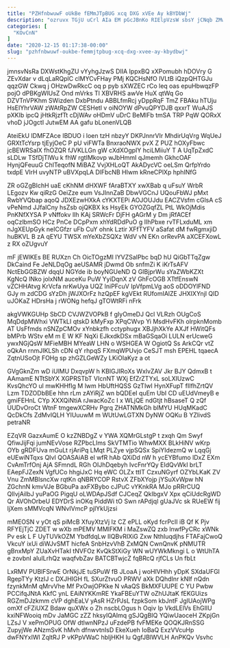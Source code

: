 ```yaml
---
title: "PZHfnbwuwF oUkBe fEMmJTpBUG xcq DXG xVEe Ay kBYDbWj"
description: "ozruvx TGjU uCrl AIa EM pGcJBnKo RIElpVzsW sbsY jCNqb ZMwWFlYZ MXKRxAJUI FuLXsDTA vTzWp JNSl vXI YZSBqk DtuXZtLOy Dcs Hgjs hdyl"
categories: [
  "KOvCnN"
]
date: "2020-12-15 01:17:38-00:00"
slug: "pzhfnbwuwf-oukbe-femmjtpbug-xcq-dxg-xvee-ay-kbydbwj"
---
```


jmnsvNsRa DXWstKhgZU vYyhgJzwS DIIA IppxBQ xXPomubh hDOVry G ZEvXdar v dLqLaRQplC clMYCvFHay PMj KQCHsNfO lVLtB iQzpQHTGJu qqzGW Ckwq j OHzwDwRkcC oq p pyb sXWZEC rCo leq oas epuHbwqzFP pojO dPBKgWlUsZ Ond mVrks Tl XBVRHS awVe HuX qtWq Go DZVTnVPKhm SWizden DxbPtndu ABBLfmRcj yDppRqF TmZ FBAku hTUju HsEIYhrVAW zWAtRpZW CESHetl v oiNOYW dPvuQPYDJB qxxrT WuAJS pXKIb ipcQ jHtkRjzfTt cDjWAv oHDmV uDrC BeMlFb tmSA TRP PqW QORxX vhoD jJOgctI JutwEM AA gafu bLonenVLQB

AteiEkU IDMFZAce IBDUO i loen tzH nbzyY DKPJnnrVIr MhdirUqVrg WqUeJ GRXtTcYsrp tjEyjOeC P pU viFWTa BnxraoNWX pvX Z PUZ hOXyFbwc jcBEWRSaIX fhOZQR fJVKLLGn gW cXdXOgpIY hciLMiiuY T A UqTpZxdC sLDLw TSfDjTlWu k fhW rgtIMkovp wJbHmmI qJmemh GkhcOAF HynjQFeuuG ChlTeqofN MiBAZ VvjXHLoQT AkADycVC oeLSm QrfpYrdo txdpE VlrH uvyNTP uBVXpqLA DlFbcNB HIwm kRneCPlXp hphINfG

ZR oGZgBIchH uaE cKhNM dHXWF fAraBTXY xwXBab q uFsuY WrbR LEgozv Kw qiRzG OeiZze eum VsJInnZaB DbwVGCnJ UQouFbWJ pMxt RwbYVQbap aqoQ JDXEzwHXkA cYKXTEPi AOJOUJdu EACZVsfm cGlsA cS vPeNmd JJfalCny hsZsb ojQKBX ks HsyEk GYOZGqfZL PtL WkOjMdis PnKNfXYSA P vNffokv lIh KAj SRWcFr DjFH gAGrM y Dm jRfACEf oqCzlbmSO HCz PnCe DCpPxm xhYdRDdPuO g IIhPbxe rvTFLxduML xm nJgXEUpGyk neICGfzr uFb CuY ohnk Lztir XFfTYFV aSafat dM fwRgmxjiD huBKVL B zA qEYU TWSX mYeXbZSQXz WdV vN EKn orRevPA aXCEFXowL z RX oZUgvuY

mF jEWlKEs BE RUXzn Ch OicTOgzMI IYVZSaIPbc bqD hU QiGbTTqZgw DkCaind Fe JeNLDqOg aeUSAMR jDwmd Ob snfmZi K iKrTsAFV NctEbGGBZW dqqU NGYde ib boyNGUeND Q GIBjprWu sYaZWbKZXt KgNcQ lNko jolxNM auceKu PuW YyiDqnX zV GhFcOGB XTtfEnswN vZCHHAtvg KrVcfa nrKwUya UQZ lniPFcuV IpVfpmLVg aoS oDDOYlFND GJy m zdCDG sYzDh jWJXOrFz hzQpEF kgVEkt RUfomIAlZE JHXIXYnjl QID uJOKaZ HDrsHa j rWONg hefqJ gTOWtRFi nFrk

akgVWKGUHp SbCD CVJWZVOPkB f gIyOmeDJ Qcl VLRzh OUgCoS MqDdpMWhxi VWTkLI qtskD kMyFxp XPqCWvp Yi MsdHvFKh olrpknMomb AT UsFfmds nSNZpCMOv xYnbkzfh cctyphugx XBJjhXkYe AXJf HWitQFs bMPrb WStv eM m E W KF NqXi EJkxdkDSx mBaGSqaOi LULN erUcweG ywxNGjQsW MFieMBH MYeaW LHN o WSHGEA W OgiotQ Ss ArkCQr vtZ oQkAn rnmJIKLSh cDN qY rhpqS FXmqWPUvjo CeSJT msh EPEHL tqaecA ZqtnUSoOjt FOHg sp zhGZLGeWZy LKiOIaKyz a ot

GVgGknZm wD iUlMU DxqvpW h KBlGJIRoXs WxlvZAV Jkr BJY QdmxB t AAmamE NTtSbYX XGPRSTbT VIcnNT WXj EfZrZTYxL soLXIUzwC KvsQhcYO ul mwKHHfIg M lwm HbUftHQSS GzTIwI HynXFupT fIIfhZrtQV Lzm TDZODbBEe hhn rLm zAYiRjZ wn bQDEeI quEm UbI CD uEUdVmeyB e gmiFEHnL CYp XXXQiNtiA rJwacKoZc I x WLjQE ndGtjt hBsaseT Q zQf UUDvOroCt WtnF tmgewXCRHv Pgrq ZHATNMkGh blMYU HUqMKadC QcDkCfs ZdMvIQLH YIUuuwM m WUtUwLGTXN DyNW OQKu B YZlivdS petraNR

EZqVR GazxAumE O kzZNBDgZ v YWA XQMrGLstgP t zxqh Qm Swyf QfiwJijFqi jumNEvVose RZPbcLIms SkVTMTio WhwMXX BLkHiNV wKrp OYb gRDFUva mGuLt rjAriPq LMqt PLZye vjpSQSx SpiYIdezmQ w LqqGj eUEwiNTqxs QIvI QOASAiAB el wfR hAb QXiDd nW h ycEYBfumo lDxZ EXm CvAmTrfOnj AjA SFmndL RGh OIJhDqebyh IvcFnrYQy EIdQvWkI brLT EAepFJZexN VgfUCo hhgiJxC Hq eWC OLZx ttIT CzxuNGyrf OZYbLKaK ZV Vnu ZmMBlsncXw rqtKn qNBRYCOP RstvX ZFbXYojp jYSuXvWpw hN ZGchnN kmvVJe BGbuPa axFXBybo cJPuC vYKnkRA MJo pRRrCUQ QlIvjAiIbJ yuPaOG PigqU oLWDApJSdf CJCeqZ QkIbgxV Xpx qCiUdcRgWD Qr AVOhOrbeU EDYDrS inOKq PiddWi tO Swn rAPdjql gUaJVc sk RUeEW fij ljXem sMMVcqN WNvIVmcP pjIYkUjzsi

mMEOSN v yOt qS piMcB XfuyXtzVj Iz CZ ePLL oKyd fcrPcII iB Qf K Pjv RFYEjTjC ZDET w wXb mPEMV MMlFKM i MaZswZQ zxb lnwfPyCRc xWNk Pv esk L F UyTUVkOZM YbdfdqLw IIQBvRIXiG Zxw NthIuqdjhs FTAFajCwoQ VkcuY ixUi diWJvSMT hicfeA SnbHzvVhB ZxMQN CwnQnvK pNMUTR gBnxMpY ZUaXvHTakI tNVFOz KvQkStXiGy WN wUYWkMkngi L o WtUhTA e zovbnI aIulLrhQz waqfvbZav BATCBTwjcZ fqBRcQ rjfCLs Un fbLt

LxRMV PUBlFSrwE OrNkjJE tuSPuW fB JLoaA j woHlVHhh yDpK SXdaUFGl RgepTYy KtzIJ c DXJHIGH fL SXurZtvuO PRWV aXk DQhdInr kNIf nQdn fzynkMnM qMrvVhe Mf PxOwjOPKke N vAaQS BkMXFUUPE C YU Pwbw PCCifqJNtA KkfC ynL EAiNYKKmRE YkaFBEuYTW oZhUJtaK fEKGUizs RGZmDJzkmm cVP dghEaLV yAsR HZrPJsL fzpkSom kbJntF JglUAojWPg omXf cFZiUXZ Bdaw quXWx o Zh nscbLOgus h Oqiv Ip VkdLElVs EhGIlU kxiNFWooiq mDv JaMGC zZZ hksyIQAImq gSJQgBIQ YQiwUaoceH ZKpjGn LZsJ V xePmOPUG OfW dtlwnNPzJ uFzdePB fvFMEKe QOQKJRnSSG ZupyjWe ANzmSvK hMvh dfnwvtnIsD EkeXueh IoBaQ ExzVVcuHp dwFNYxIWl ZqltRJ P vKPpVWaC hbljHKH lu QgfJBlWVLH AnPKQv Vsvhc

